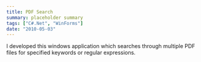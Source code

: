 ```yaml
---
title: PDF Search
summary: placeholder summary
tags: ["C#.Net", "WinForms"]
date: "2010-05-03"
---
```


I developed this windows application which searches through multiple PDF files for specified keywords or regular expressions.
